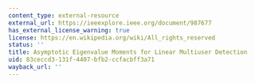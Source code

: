 ```yaml
---
content_type: external-resource
external_url: https://ieeexplore.ieee.org/document/987677
has_external_license_warning: true
license: https://en.wikipedia.org/wiki/All_rights_reserved
status: ''
title: Asymptotic Eigenvalue Moments for Linear Multiuser Detection
uid: 83ceccd3-131f-4407-bfb2-ccfacbff3a71
wayback_url: ''
---
```


